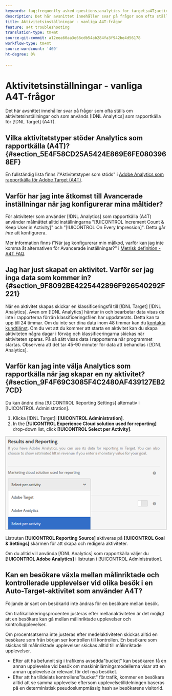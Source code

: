 ```yaml
---
keywords: faq;frequently asked questions;analytics for target;a4T;activity setup
description: Det här avsnittet innehåller svar på frågor som ofta ställs om aktivitetsinställningar och hur Analytics används som rapportkälla för Target (A4T).
title: Aktivitetsinställningar - vanliga A4T-frågor
feature: a4t troubleshooting
translation-type: tm+mt
source-git-commit: a12eea60aa3e66cdb54ab284fa3f942be4d56178
workflow-type: tm+mt
source-wordcount: '469'
ht-degree: 0%

---
```



# Aktivitetsinställningar - vanliga A4T-frågor

Det här avsnittet innehåller svar på frågor som ofta ställs om aktivitetsinställningar och som används [!DNL Analytics] som rapportkälla för [!DNL Target] (A4T).

## Vilka aktivitetstyper stöder Analytics som rapportkälla (A4T)? {#section_5E4F58CD25A5424E869E6FE0803968EF}

En fullständig lista finns i&quot;Aktivitetstyper som stöds&quot; i [Adobe Analytics som rapportkälla för Adobe Target (A4T)](/help/c-integrating-target-with-mac/a4t/a4t.md#concept_7540C8C04259434AB6EE33B09F47A1DE).

## Varför har jag inte åtkomst till Avancerade inställningar när jag konfigurerar mina måltider?

För aktiviteter som använder [!DNL Analytics] som rapportkälla (A4T) använder målmåttet alltid inställningarna &quot;[!UICONTROL Increment Count & Keep User in Activity]&quot; och &quot;[!UICONTROL On Every Impression]&quot;. Detta går *inte* att konfigurera.

Mer information finns i&quot;När jag konfigurerar min målkod, varför kan jag inte komma åt alternativen för Avancerade inställningar?&quot; i [Metrisk definition - A4T FAQ](/help/c-integrating-target-with-mac/a4t/r-a4t-faq/a4t-faq-metric-definition.md).

## Jag har just skapat en aktivitet. Varför ser jag inga data som kommer in? {#section_9F8092BE4225442896F926540292F221}

När en aktivitet skapas skickar en klassificeringsfil till [!DNL Target] [!DNL Analytics]. Även om [!DNL Analytics] hämtar in och bearbetar data visas de inte i rapporterna förrän klassificeringsfilen har uppdaterats. Detta kan ta upp till 24 timmar. Om du inte ser dina data inom 48 timmar kan du [kontakta kundtjänst](/help/cmp-resources-and-contact-information.md#reference_ACA3391A00EF467B87930A450050077C). Om du vet att du kommer att starta en aktivitet kan du skapa aktiviteten några dagar i förväg och klassificeringarna skickas när aktiviteten sparas. På så sätt visas data i rapporterna när programmet startas. Observera att det tar 45-90 minuter för data att behandlas i [!DNL Analytics].

## Varför kan jag inte välja Analytics som rapportkälla när jag skapar en ny aktivitet? {#section_9F4F69C3085F4C2480AF439127EB27CD}

Du kan ändra dina [!UICONTROL Reporting Settings] alternativ i [!UICONTROL Administration].

1. Klicka [!DNL Target]i **[!UICONTROL Administration]**.
1. In the **[!UICONTROL Experience Cloud solution used for reporting]** drop-down list, click **[!UICONTROL Select per Activity]**.

![](assets/select-per-activity.png)

Listrutan **[!UICONTROL Reporting Source]** aktiveras på **[!UICONTROL Goal & Settings]** skärmen för att skapa och redigera aktiviteter.

Om du alltid vill använda [!DNL Analytics] som rapportkälla väljer du **[!UICONTROL Adobe Analytics]** i listrutan i [!UICONTROL Administration].

## Kan en besökare växla mellan målinriktade och kontrollerade upplevelser vid olika besök i en Auto-Target-aktivitet som använder A4T?

Följande är sant om besökarId inte ändras för en besökare mellan besök.

Om trafikallokeringsprocenten justeras efter mellanaktiviteten är det möjligt att en besökare kan gå mellan målinriktade upplevelser och kontrollupplevelser.

Om procentsatserna inte justeras efter medelaktiviteten skickas alltid en besökare som från början ser kontrollen till kontrollen. En besökare som skickas till målinriktade upplevelser skickas alltid till målinriktade upplevelser.

* Efter att ha befunnit sig i trafikens avsedda&quot;bucket&quot; kan besökaren få en annan upplevelse vid besök om maskininlärningsmodellerna visar att en annan upplevelse är relevant för det nya besöket.
* Efter att ha tilldelats kontrollens&quot;bucket&quot; för trafik, kommer en besökare alltid att se samma upplevelse eftersom upplevelsetilldelningen baseras på en deterministisk pseudoslumpmässig hash av besökarens visitorId.
